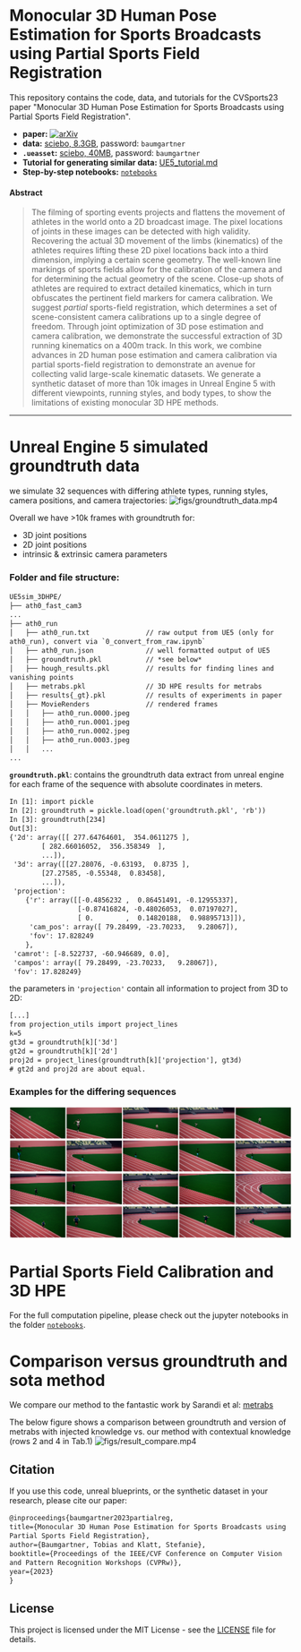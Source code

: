 # Monocular 3D Human Pose Estimation for Sports Broadcasts using Partial Sports Field Registration

This repository contains the code, data, and tutorials for the CVSports23 paper "Monocular 3D Human Pose Estimation for Sports Broadcasts using Partial Sports Field Registration".

- **paper:** [![arXiv](https://img.shields.io/badge/arXiv-xxxx.xxxx-00ff00.svg)](https://arxiv.org/abs/xxxx.xxxx)
- **data:** [sciebo, 8.3GB](https://dshs-koeln.sciebo.de/s/IIEsyX2gHRmgtZr), password: `baumgartner`
- **`.ueasset`:** [sciebo, 40MB](https://dshs-koeln.sciebo.de/s/IIEsyX2gHRmgtZr), password: `baumgartner`
- **Tutorial for generating similar data:** [UE5_tutorial.md](UE5_tutorial.md)
- **Step-by-step notebooks:** [`notebooks`](notebooks)

#### Abstract
>The filming of sporting events projects and flattens the movement of athletes in the world onto a 2D broadcast image. The pixel locations of joints in these images can be detected with high validity. Recovering the actual 3D movement of the limbs (kinematics) of the athletes requires lifting these 2D pixel locations back into a third dimension, implying a certain scene geometry. The well-known line markings of sports fields allow for the calibration of the camera and for determining the actual geometry of the scene. 
Close-up shots of athletes are required to extract detailed kinematics, which in turn obfuscates the pertinent field markers for camera calibration. We suggest *partial* sports-field registration, which determines a set of scene-consistent camera calibrations up to a single degree of freedom.
Through joint optimization of 3D pose estimation and camera calibration, we demonstrate the successful extraction of 3D running kinematics on a 400m track.
In this work, we combine advances in 2D human pose estimation and camera calibration via partial sports-field registration to demonstrate an avenue for collecting valid large-scale kinematic datasets. We generate a synthetic dataset of more than 10k images in Unreal Engine 5 with different viewpoints, running styles, and body types, to show the limitations of existing monocular 3D HPE methods. 

---
# Unreal Engine 5 simulated groundtruth data
we simulate 32 sequences with differing athlete types, running styles, camera positions, and camera trajectories:
![figs/groundtruth_data.mp4](figs/groundtruth_data.gif)

Overall we have >10k frames with groundtruth for:
- 3D joint positions
- 2D joint positions
- intrinsic & extrinsic camera parameters

### Folder and file structure:
```
UE5sim_3DHPE/
├── ath0_fast_cam3
...
├── ath0_run                   
│   ├── ath0_run.txt              // raw output from UE5 (only for ath0_run), convert via `0_convert_from_raw.ipynb`
│   ├── ath0_run.json             // well formatted output of UE5
│   ├── groundtruth.pkl           // *see below*
│   ├── hough_results.pkl         // results for finding lines and vanishing points
│   ├── metrabs.pkl               // 3D HPE results for metrabs
│   ├── results{_gt}.pkl          // results of experiments in paper
│   ├── MovieRenders              // rendered frames
│   │   ├── ath0_run.0000.jpeg    
│   │   ├── ath0_run.0001.jpeg 
│   │   ├── ath0_run.0002.jpeg 
│   │   ├── ath0_run.0003.jpeg 
│   │   ...
...
```

**`groundtruth.pkl`**:
contains the groundtruth data extract from unreal engine for each frame of the sequence with absolute coordinates in meters.
```
In [1]: import pickle
In [2]: groundtruth = pickle.load(open('groundtruth.pkl', 'rb'))
In [3]: groundtruth[234]
Out[3]: 
{'2d': array([[ 277.64764601,  354.0611275 ],
        [ 282.66016052,  356.358349  ],
        ...]),
 '3d': array([[27.28076, -0.63193,  0.8735 ],
        [27.27585, -0.55348,  0.83458],
        ...]),
 'projection': 
    {'r': array([[-0.4856232 ,  0.86451491, -0.12955337],
                 [-0.87416824, -0.48026053,  0.07197027],
                 [ 0.        ,  0.14820188,  0.98895713]]),
     'cam_pos': array([ 79.28499, -23.70233,   9.28067]),
     'fov': 17.828249
    },
 'camrot': [-8.522737, -60.946689, 0.0],
 'campos': array([ 79.28499, -23.70233,   9.28067]),
 'fov': 17.828249}
```

the parameters in `'projection'` contain all information to project from 3D to 2D:
```
[...]
from projection_utils import project_lines
k=5
gt3d = groundtruth[k]['3d']
gt2d = groundtruth[k]['2d']
proj2d = project_lines(groundtruth[k]['projection'], gt3d)
# gt2d and proj2d are about equal.
```

### Examples for the differing sequences
![examples](figs/example_grid.png)

# Partial Sports Field Calibration and 3D HPE
For the full computation pipeline, please check out the jupyter notebooks in the folder [`notebooks`](https://github.com/tobibaum/PartialSportsFieldReg_3DHPE/tree/main/notebooks).

# Comparison versus groundtruth and sota method
We compare our method to the fantastic work by Sarandi et al: [metrabs](https://github.com/isarandi/metrabs)

The below figure shows a comparison between groundtruth and version of metrabs with injected knowledge vs. our method with contextual knowledge (rows 2 and 4 in Tab.1)
![figs/result_compare.mp4](figs/result_compare.gif)


## Citation
If you use this code, unreal blueprints, or the synthetic dataset in your research, please cite our paper:

```
@inproceedings{baumgartner2023partialreg,
title={Monocular 3D Human Pose Estimation for Sports Broadcasts using Partial Sports Field Registration},
author={Baumgartner, Tobias and Klatt, Stefanie},
booktitle={Proceedings of the IEEE/CVF Conference on Computer Vision and Pattern Recognition Workshops (CVPRw)},
year={2023}
}
```

## License

This project is licensed under the MIT License - see the [LICENSE](LICENSE) file for details.

